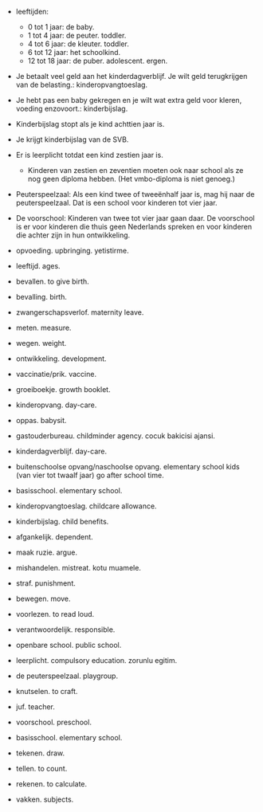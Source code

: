 - leeftijden:
  - 0 tot 1 jaar: de baby.
  - 1 tot 4 jaar: de peuter. toddler.
  - 4 tot 6 jaar: de kleuter. toddler.
  - 6 tot 12 jaar: het schoolkind.
  - 12 tot 18 jaar: de puber. adolescent. ergen.
- Je betaalt veel geld aan het kinderdagverblijf. Je wilt geld terugkrijgen van de belasting.: kinderopvangtoeslag.
- Je hebt pas een baby gekregen en je wilt wat extra geld voor kleren, voeding enzovoort.: kinderbijslag.
- Kinderbijslag stopt als je kind achttien jaar is.
- Je krijgt kinderbijslag van de SVB.
- Er is leerplicht totdat een kind zestien jaar is.
  - Kinderen van zestien en zeventien moeten ook naar school als ze nog geen diploma hebben. (Het vmbo-diploma is niet genoeg.)
- Peuterspeelzaal: Als een kind twee of tweeënhalf jaar is, mag hij naar de peuterspeelzaal. Dat is een school voor kinderen tot vier jaar.
- De voorschool: Kinderen van twee tot vier jaar gaan daar. De voorschool is er voor kinderen die thuis geen Nederlands spreken en voor kinderen die achter zijn in hun ontwikkeling.

- opvoeding. upbringing. yetistirme.
- leeftijd. ages.
- bevallen. to give birth.
- bevalling. birth.
- zwangerschapsverlof. maternity leave.
- meten. measure.
- wegen. weight.
- ontwikkeling. development.
- vaccinatie/prik. vaccine.
- groeiboekje. growth booklet.
- kinderopvang. day-care.
- oppas. babysit.
- gastouderbureau. childminder agency. cocuk bakicisi ajansi.
- kinderdagverblijf. day-care.
- buitenschoolse opvang/naschoolse opvang. elementary school kids (van vier tot twaalf jaar) go after school time.
- basisschool. elementary school.
- kinderopvangtoeslag. childcare allowance.
- kinderbijslag. child benefits.
- afgankelijk. dependent.
- maak ruzie. argue.
- mishandelen. mistreat. kotu muamele.
- straf. punishment.
- bewegen. move.
- voorlezen. to read loud.
- verantwoordelijk. responsible.
- openbare school. public school.
- leerplicht. compulsory education. zorunlu egitim.
- de peuterspeelzaal. playgroup.
- knutselen. to craft.
- juf. teacher.
- voorschool. preschool.
- basisschool. elementary school.
- tekenen. draw.
- tellen. to count.
- rekenen. to calculate.
- vakken. subjects.
